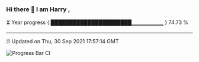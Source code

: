 ### Hi there 👋 I am Harry , 

⏳ Year progress { ██████████████████████▁▁▁▁▁▁▁▁ } 74.73 %

---

⏰ Updated on Thu, 30 Sep 2021 17:57:14 GMT

![Progress Bar CI](https://github.com/duykhang68/duykhang68/workflows/Progress%20Bar%20CI/badge.svg)

